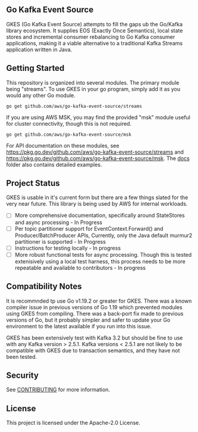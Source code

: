 ## Go Kafka Event Source

GKES (Go Kafka Event Source) attempts to fill the gaps ub the Go/Kafka library ecosystem. It supplies EOS (Exactly Once Semantics),
local state stores and incremental consumer rebalancing to Go Kafka consumer applications, making it a viable alternative to
a traditional Kafka Streams application written in Java.

## Getting Started

This repository is organized into several modules. The primary module being "streams".
To use GKES in your go program, simply add it as you would any other Go module.

```
go get github.com/aws/go-kafka-event-source/streams
```

If you are using AWS MSK, you may find the provided "msk" module useful for cluster connectivity, though this is not required.

```
go get github.com/aws/go-kafka-event-source/msk
```

For API documentation on these modules, see https://pkg.go.dev/github.com/aws/go-kafka-event-source/streams and https://pkg.go.dev/github.com/aws/go-kafka-event-source/msk. The [docs](./docs) folder also contains detailed examples.

## Project Status

GKES is usable in it's current form but there are a few things slated for the very near future. This library is being used by AWS for internal workloads.

- [ ] More comprehensive documentation, specifically around StateStores and async processing - In Progress
- [ ] Per topic partitioner support for EventContext.Forward() and Producer/BatchProducer APIs, Currently, only the Java default murmur2 partitioner is supported - In Progress
- [ ] Instructions for testing locally - In progress
- [ ] More robust functional tests for async processing. Though this is tested extenisively using a local test harness, this process needs to be more repeatable and available to contributors - In progress

## Compatibility Notes

It is recommnded tp use Go v1.19.2 or greater for GKES. There was a known compiler issue in previous versions of Go 1.19 which prevented modules using GKES from compiling. There was a back-port fix made to previous versions of Go, but it probably simpler and safer to update your Go environment to the latest available if you run into this issue.

GKES has been extensively test with Kafka 3.2 but should be fine to use with any Kafka version > 2.5.1. Kafka versions < 2.5.1 are not likely to be compatible with GKES due to transaction semantics, and they have not been tested.

## Security

See [CONTRIBUTING](CONTRIBUTING.md#security-issue-notifications) for more information.

## License

This project is licensed under the Apache-2.0 License.

